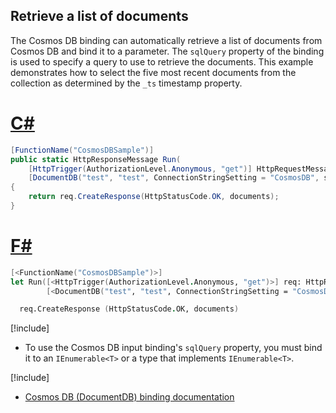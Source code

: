 ## Retrieve a list of documents

The Cosmos DB binding can automatically retrieve a list of documents from Cosmos DB and bind it to a parameter. The `sqlQuery` property of the binding is used to specify a query to use to retrieve the documents. This example demonstrates how to select the five most recent documents from the collection as determined by the `_ts` timestamp property.

# [C#](#tab/csharp) 

```csharp
[FunctionName("CosmosDBSample")]
public static HttpResponseMessage Run(
    [HttpTrigger(AuthorizationLevel.Anonymous, "get")] HttpRequestMessage req,
    [DocumentDB("test", "test", ConnectionStringSetting = "CosmosDB", sqlQuery = "SELECT top 2 * FROM c order by c._ts desc")] IEnumerable<object> documents)
{
    return req.CreateResponse(HttpStatusCode.OK, documents);
}
```

# [F#](#tab/fsharp) 

```fsharp
[<FunctionName("CosmosDBSample")>]
let Run([<HttpTrigger(AuthorizationLevel.Anonymous, "get")>] req: HttpRequestMessage,
        [<DocumentDB("test", "test", ConnectionStringSetting = "CosmosDB", sqlQuery = "SELECT top 2 * FROM c order by c._ts desc")>] documents: Object seq) =

  req.CreateResponse (HttpStatusCode.OK, documents)
```

[!include[](../includes/takeaways-heading.md)]

- To use the Cosmos DB input binding's `sqlQuery` property, you must bind it to an `IEnumerable<T>` or a type that implements `IEnumerable<T>`.

[!include[](../includes/read-more-heading.md)]

- [Cosmos DB (DocumentDB) binding documentation](https://docs.microsoft.com/azure/azure-functions/functions-bindings-documentdb)